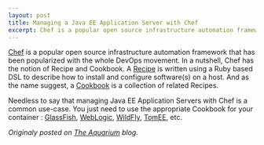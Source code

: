 ```yaml
---
layout: post
title: Managing a Java EE Application Server with Chef
excerpt: Chef is a popular open source infrastructure automation framework...
---
```


[Chef](http://docs.chef.io/) is a popular open source infrastructure automation framework that has been popularized with the whole DevOps movement. In a nutshell, Chef has the notion of Recipe and Cookbook. A [Recipe](http://docs.chef.io/recipes.html) is written using a Ruby based DSL to describe how to install and configure software(s) on a host. And as the name suggest, a [Cookbook](http://docs.chef.io/recipes.html) is a collection of related Recipes.

Needless to say that managing Java EE Application Servers with Chef is a common use-case. You just need to use the appropriate Cookbook for your container : [GlassFish](https://github.com/realityforge/chef-glassfish), [WebLogic](http://blog.c2b2.co.uk/2015/03/installing-weblogic-with-chef.html), [WildFly](https://supermarket.chef.io/cookbooks/wildfly), [TomEE](https://github.com/freedev/chef-tomee), etc.


*Originaly posted on [The Aquarium](https://blogs.oracle.com/theaquarium/managing-a-java-ee-application-server-with-chef) blog.*
